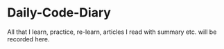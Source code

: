 # Daily-Code-Diary
All that I learn, practice, re-learn, articles I read with summary etc. will be recorded here.

